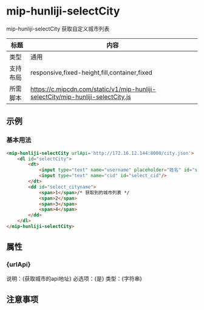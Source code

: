 # mip-hunliji-selectCity

mip-hunliji-selectCity 获取自定义城市列表

标题|内容
----|----
类型|通用
支持布局|responsive,fixed-height,fill,container,fixed
所需脚本|https://c.mipcdn.com/static/v1/mip-hunliji-selectCity/mip-hunliji-selectCity.js

## 示例

### 基本用法
```html
<mip-hunliji-selectCity urlApi='http://172.16.12.144:8000/city.json'>
    <dl id="selectCity">
        <dt>
            <input type="text" name="username" placeholder="姓名" id="select_city"/>
            <input type="text" name="cid" id="select_cid"/>
        </dt>
        <dd id="select_cityname">
            <span>1</span>/* 获取到的城市列表 */
            <span>2</span>
            <span>3</span>
            <span>4</span>
        </dd>
    </dl>
</mip-hunliji-selectCity>
```

## 属性

### {urlApi}

说明：{获取城市的api地址}
必选项：{是}
类型：{字符串}

## 注意事项
